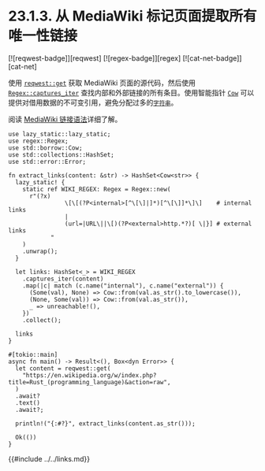 # 23.1.3. 从 MediaWiki 标记页面提取所有唯一性链接

[![reqwest-badge]][reqwest] [![regex-badge]][regex] [![cat-net-badge]][cat-net]

使用 [`reqwest::get`] 获取 MediaWiki 页面的源代码，然后使用 [`Regex::captures_iter`] 查找内部和外部链接的所有条目。使用智能指针 [`Cow`] 可以提供对借用数据的不可变引用，避免分配过多的[`字符串`][`String`]。

阅读 [MediaWiki 链接语法][MediaWiki link syntax]详细了解。

```rust,edition2018,no_run
use lazy_static::lazy_static;
use regex::Regex;
use std::borrow::Cow;
use std::collections::HashSet;
use std::error::Error;

fn extract_links(content: &str) -> HashSet<Cow<str>> {
  lazy_static! {
    static ref WIKI_REGEX: Regex = Regex::new(
      r"(?x)
                \[\[(?P<internal>[^\[\]|]*)[^\[\]]*\]\]    # internal links
                |
                (url=|URL\||\[)(?P<external>http.*?)[ \|}] # external links
            "
    )
    .unwrap();
  }

  let links: HashSet<_> = WIKI_REGEX
    .captures_iter(content)
    .map(|c| match (c.name("internal"), c.name("external")) {
      (Some(val), None) => Cow::from(val.as_str().to_lowercase()),
      (None, Some(val)) => Cow::from(val.as_str()),
      _ => unreachable!(),
    })
    .collect();

  links
}

#[tokio::main]
async fn main() -> Result<(), Box<dyn Error>> {
  let content = reqwest::get(
    "https://en.wikipedia.org/w/index.php?title=Rust_(programming_language)&action=raw",
  )
  .await?
  .text()
  .await?;

  println!("{:#?}", extract_links(content.as_str()));

  Ok(())
}

```

[`Cow`]: https://doc.rust-lang.org/std/borrow/enum.Cow.html
[`reqwest::get`]: https://docs.rs/reqwest/*/reqwest/fn.get.html
[`Regex::captures_iter`]: https://docs.rs/regex/*/regex/struct.Regex.html#method.captures_iter
[`String`]: https://doc.rust-lang.org/std/string/struct.String.html
[MediaWiki link syntax]: https://www.mediawiki.org/wiki/Help:Links

{{#include ../../links.md}}
